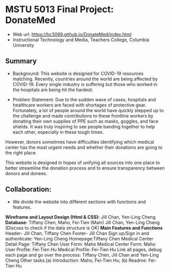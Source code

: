 # MSTU 5013 Final Project: DonateMed
  * Web url: https://hc3099.github.io/DonateMed/index.html 
  * Instructional Technology and Media, Teachers College, Columbia University


## Summary  
* Background: This website is designed for COVID-19 resources matching. Recently, countries around the world are being affected by COVID-19. Every single industry is suffering but those who worked in the hospitals are being hit the hardest.


* Problem Statement: Due to the sudden wave of cases, hospitals and healthcare workers are faced with shortages of protective gear. Fortunately, a lot of people around the world have quickly stepped up to the challenge and made contributions to these frontline workers by donating their own supplies of PPE such as masks, goggles, and face shields. It was truly inspiring to see people banding together to help each other, especially in these tough times.

However, donors sometimes have difficulties identifying which medical center has the most urgent needs and whether their donations are going to the right place.

This website is designed in hopes of unifying all sources into one place to better streamline the donation process and to ensure transparency between donors and donees.

## Collaboration:

* We divide the website into different sections with functions and features.

**Wireframe and Layout Design (Html & CSS):**  Jill Chan, Yen-Ling Cheng
**Database:** Tiffany Chen, Maho, Fei-Tien (Main) Jill Chan, Yen-Ling Cheng (Discuss to check if the data structure is OK)
**Main Features and Functions**
Header- Jill Chan, Tiffany Chen
Footer- Jill Chan
Sign up/Sign in and authenticate: Yen-Ling Cheng
Homepage:Tiffany Chen
Medical Center Detail Page: Tiffany Chen
User Form: Maho
Medical Center Form: Maho
User Profile: Fei-Tien Hu
Medical Profile: Fei-Tien Hu
Link all pages, debug each page and go over the process: Tiffany Chen, Jill Chan and Yen-Ling Cheng
Other tasks:(a) Introduction: Maho, Fei-Tien Hu; (b) Readme: Fei-Tien Hu
